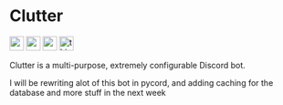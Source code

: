 # Clutter
[<img src="https://www.codefactor.io/repository/github/clutter-development/clutter/badge" height=25>](https://www.codefactor.io/repository/github/clutter-development/clutter)
[<img src="https://img.shields.io/badge/license-ccc0-success" height=25>](LICENSE)
<img src="https://forthebadge.com/images/badges/works-on-my-machine.svg" height=25> 
<img src="https://forthebadge.com/images/badges/0-percent-optimized.svg" alt="this is a lie, its below 0" height=25>


Clutter is a multi-purpose, extremely configurable Discord bot. 

I will be rewriting alot of this bot in pycord, and adding caching for the database and more stuff in the next week
